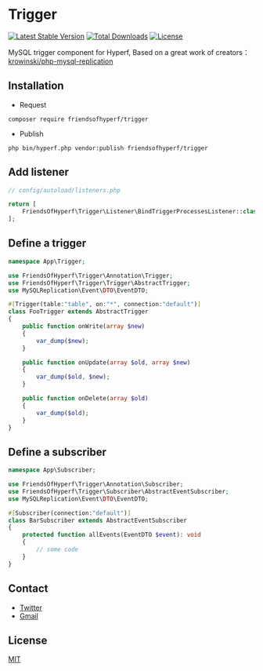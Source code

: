 # Trigger

[![Latest Stable Version](https://img.shields.io/packagist/v/friendsofhyperf/trigger)](https://packagist.org/packages/friendsofhyperf/trigger)
[![Total Downloads](https://img.shields.io/packagist/dt/friendsofhyperf/trigger)](https://packagist.org/packages/friendsofhyperf/trigger)
[![License](https://img.shields.io/packagist/l/friendsofhyperf/trigger)](https://github.com/friendsofhyperf/trigger)

MySQL trigger component for Hyperf, Based on a great work of creators：[krowinski/php-mysql-replication](https://github.com/krowinski/php-mysql-replication)

## Installation

- Request

```shell
composer require friendsofhyperf/trigger
```

- Publish

```shell
php bin/hyperf.php vendor:publish friendsofhyperf/trigger
```

## Add listener

```php
// config/autoload/listeners.php

return [
    FriendsOfHyperf\Trigger\Listener\BindTriggerProcessesListener::class => PHP_INT_MAX,
];
```

## Define a trigger

```php
namespace App\Trigger;

use FriendsOfHyperf\Trigger\Annotation\Trigger;
use FriendsOfHyperf\Trigger\Trigger\AbstractTrigger;
use MySQLReplication\Event\DTO\EventDTO;

#[Trigger(table:"table", on:"*", connection:"default")]
class FooTrigger extends AbstractTrigger
{
    public function onWrite(array $new)
    {
        var_dump($new);
    }

    public function onUpdate(array $old, array $new)
    {
        var_dump($old, $new);
    }

    public function onDelete(array $old)
    {
        var_dump($old);
    }
}
```

## Define a subscriber

```php
namespace App\Subscriber;

use FriendsOfHyperf\Trigger\Annotation\Subscriber;
use FriendsOfHyperf\Trigger\Subscriber\AbstractEventSubscriber;
use MySQLReplication\Event\DTO\EventDTO;

#[Subscriber(connection:"default")]
class BarSubscriber extends AbstractEventSubscriber
{
    protected function allEvents(EventDTO $event): void
    {
        // some code
    }
}
```

## Contact

- [Twitter](https://twitter.com/huangdijia)
- [Gmail](mailto:huangdijia@gmail.com)

## License

[MIT](LICENSE)
